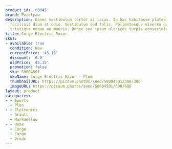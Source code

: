 ```yaml
---
product_id: '00045'
brand: Pearlpaw
description: Donec vestibulum tortor ac lacus. In hac habitasse platea dictumst. Vivamus
  facilisis diam at odio. Vestibulum sed felis. Pellentesque viverra purus. Morbi
  tristique neque eu mauris. Donec sed ipsum ultrices turpis consectetuer imperdiet.
title: Corge Electric Razor
skus:
- available: true
  condition: New
  currentPrice: '45.15'
  discount: '0.0'
  oldPrice: '45.15'
  promotion: false
  sku: S0004501
  skuName: Corge Electric Razor - Plum
  thumbnailURL: https://picsum.photos/seed/S0004501/300/300
  imageURL: https://picsum.photos/seed/S0004501/600/600
layout: product
categories:
- - Sports
  - Ploo
- - Eletronics
  - Grault
  - Murkmellow
- - Home
  - Corge
  - Corge
  - Dredz
---
```

